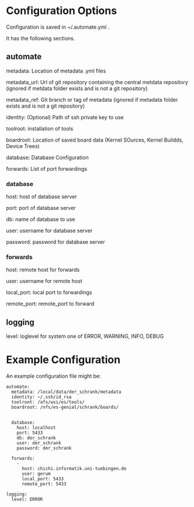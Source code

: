 # Configuration Options

Configuration is saved in ~/.automate.yml .

It has the following sections.

## automate

metadata: Location of metadata .yml files 

metadata_url: Url of git repository containing the central metdata repository (ignored if metdata folder exists and is not a git repository)

metadata_ref: Git branch or tag of metadata (ignored if metadata folder exists and is not a git repository)

identity: (Optional) Path of ssh private key to use

toolroot: installation of tools

boardroot: Location of saved board data (Kernel SOurces, Kernel Buildds, Device Trees)

database: Database Configuration

forwards: List of port forwardings

### database 

host: host of database server

port: port of database server

db: name of database to use

user: username for database server

password: password for database server

### forwards

host: remote host for forwards

user: username for remote host

local_port: local port to forwardings

remote_port: remote_port to forward


## logging

level: loglevel for system one of ERROR, WARNING, INFO, DEBUG


# Example Configuration

An example configuration file might be:

    automate:
      metadata: /local/data/der_schrank/metadata
      identity: ~/.ssh/id_rsa
      toolroot: /afs/wsi/es/tools/
      boardroot: /nfs/es-genial/schrank/boards/
     
      
      database:
        host: localhost
        port: 5433
        db: der_schrank
        user: der_schrank
        password: der_schrank
      
      forwards:
        -
          host: chichi.informatik.uni-tuebingen.de
          user: gerum
          local_port: 5433
          remote_port: 5433
        
    logging:
      level: ERROR
